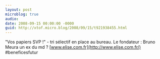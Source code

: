```yaml
---
layout: post
microblog: true
audio: 
date: 2008-09-15 00:00:00 -0000
guid: http://xtof.micro.blog/2008/09/15/t921938455.html
---
```

"Vos papiers SVP !" - tri sélectif en place au bureau. Le fondateur : Bruno Meura un ex du md ? [www.elise.com.fr](http://www.elise.com.fr/) #beneficesfutur
